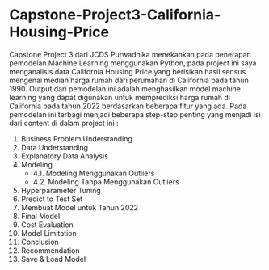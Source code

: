# Capstone-Project3-California-Housing-Price
Capstone Project 3 dari JCDS Purwadhika menekankan pada penerapan pemodelan Machine Learning menggunakan Python, pada project ini saya menganalisis data California Housing Price yang berisikan hasil sensus mengenai median harga rumah dari perumahan di California pada tahun 1990. Output dari pemodelan ini adalah menghasilkan model machine learning yang dapat digunakan untuk memprediksi harga rumah di California pada tahun 2022 berdasarkan beberapa fitur yang ada. Pada pemodelan ini terbagi menjadi beberapa step-step penting yang menjadi isi dari content di dalam project ini :
1. Business Problem Understanding
2. Data Understanding
3. Explanatory Data Analysis
4. Modeling
    - 4.1. Modeling Menggunakan Outliers
    - 4.2. Modeling Tanpa Menggunakan Outliers
5. Hyperparameter Tuning
6. Predict to Test Set
7. Membuat Model untuk Tahun 2022
8. Final Model
9. Cost Evaluation
10. Model Limitation
11. Conclusion
12. Recommendation
13. Save & Load Model
